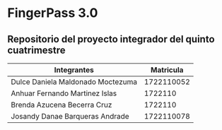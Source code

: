 # FingerPass 3.0
## Repositorio del proyecto integrador del quinto cuatrimestre 



| Integrantes |Matricula |
|-------------|-----------|
|Dulce Daniela Maldonado Moctezuma | 1722110052 |
| Anhuar Fernando Martinez Islas | 1722110 |
| Brenda Azucena Becerra Cruz | 1722110 |
| Josandy Danae Barqueras Andrade | 1722110078 |


